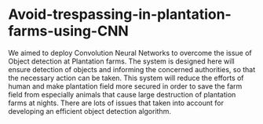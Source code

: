 # Avoid-trespassing-in-plantation-farms-using-CNN

We aimed to deploy Convolution Neural Networks to overcome the issue of Object detection at Plantation farms.
The system is designed here will ensure detection of objects and informing the concerned authorities, so that the necessary 
action can be taken. This system will reduce the efforts of human and make plantation field more secured in order to save the 
farm field from especially animals that cause large destruction of plantation farms at nights. There are lots of issues that 
taken into account for developing an efficient object detection algorithm.

